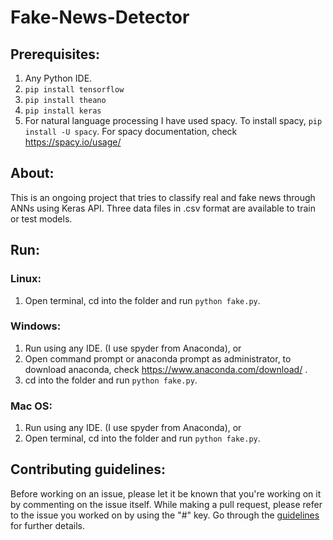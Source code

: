 # Fake-News-Detector

## Prerequisites:
1. Any Python IDE.
2. `pip install tensorflow`
3. `pip install theano`
4. `pip install keras`
5. For natural language processing I have used spacy.
To install spacy, `pip install -U spacy`. For spacy documentation, check https://spacy.io/usage/

## About:
This is an ongoing project that tries to classify real and fake news through ANNs using Keras API. Three data files in .csv format are available to train or test models.

## Run:
### Linux:
1. Open terminal, cd into the folder and run `python fake.py`.

### Windows:
1. Run using any IDE. (I use spyder from Anaconda), or
2. Open command prompt or anaconda prompt as administrator, to download anaconda, check https://www.anaconda.com/download/ .
3. cd into the folder and run `python fake.py`.

### Mac OS:
1. Run using any IDE. (I use spyder from Anaconda), or
2. Open terminal, cd into the folder and run `python fake.py`.

## Contributing guidelines:
Before working on an issue, please let it be known that you're working on it by commenting on the issue itself. While making a pull request, please refer to the issue you worked on by using the "#" key. Go through the [guidelines](https://github.com/itsmepiyush2/Fake-News-Detector/blob/master/CONTRIBUTING.md) for further details.
